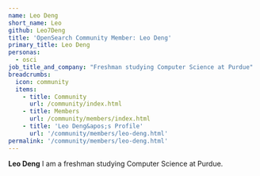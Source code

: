 ```yaml
---
name: Leo Deng
short_name: Leo
github: Leo7Deng
title: 'OpenSearch Community Member: Leo Deng'
primary_title: Leo Deng
personas:
  - osci
job_title_and_company: "Freshman studying Computer Science at Purdue"
breadcrumbs:
  icon: community
  items:
    - title: Community
      url: /community/index.html
    - title: Members
      url: /community/members/index.html
    - title: 'Leo Deng&apos;s Profile'
      url: '/community/members/leo-deng.html'
permalink: '/community/members/leo-deng.html'
---
```


**Leo Deng** I am a freshman studying Computer Science at Purdue.